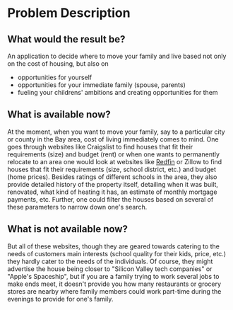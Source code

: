 # Problem Description


## What would the result be?

An application to decide where to move your family and live based not only on the cost of housing, but also on
* opportunities for yourself
* opportunities for your immediate family (spouse, parents)
* fueling your childrens' ambitions and creating opportunities for them

## What is available now?

At the moment, when you want to move your family, say to a particular city or county in the Bay area, cost of living immediately comes to mind. One goes through websites like Craigslist to find houses that fit their requirements (size) and budget (rent) or when one wants to permanently relocate to an area one would look at websites like [Redfin](https://www.redfin.com/) or Zillow to find houses that fit their requirements (size, school district, etc.) and budget (home prices). Besides ratings of different schools in the area, they also provide detailed history of the property itself, detailing when it was built, renovated, what kind of heating it has, an estimate of monthly mortgage payments, etc. Further, one could filter the houses based on several of these parameters to narrow down one's search.

## What is not available now?

But all of these websites, though they are geared towards catering to the needs of customers main interests (school quality for their kids, price, etc.) they hardly cater to the needs of the individuals. Of course, they might advertise the house being closer to "Silicon Valley tech companies" or "Apple's Spaceship", but if you are a family trying to work several jobs to make ends meet, it doesn't provide you how many restaurants or grocery stores are nearby where family members could work part-time during the evenings to provide for one's family.


